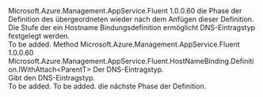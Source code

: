 <Type Name="IWithHostNameDnsRecordType&lt;ParentT&gt;" FullName="Microsoft.Azure.Management.AppService.Fluent.HostNameBinding.Definition.IWithHostNameDnsRecordType&lt;ParentT&gt;">
  <TypeSignature Language="C#" Value="public interface IWithHostNameDnsRecordType&lt;ParentT&gt;" />
  <TypeSignature Language="ILAsm" Value=".class public interface auto ansi abstract IWithHostNameDnsRecordType`1&lt;ParentT&gt;" />
  <TypeSignature Language="DocId" Value="T:Microsoft.Azure.Management.AppService.Fluent.HostNameBinding.Definition.IWithHostNameDnsRecordType`1" />
  <TypeSignature Language="VB.NET" Value="Public Interface IWithHostNameDnsRecordType(Of ParentT)" />
  <TypeSignature Language="F#" Value="type IWithHostNameDnsRecordType&lt;'ParentT&gt; = interface" />
  <AssemblyInfo>
    <AssemblyName>Microsoft.Azure.Management.AppService.Fluent</AssemblyName>
    <AssemblyVersion>1.0.0.60</AssemblyVersion>
  </AssemblyInfo>
  <TypeParameters>
    <TypeParameter Name="ParentT" />
  </TypeParameters>
  <Interfaces />
  <Docs>
    <typeparam name="ParentT">die Phase der Definition des übergeordneten wieder nach dem Anfügen dieser Definition.</typeparam>
    <summary>
            Die Stufe der ein Hostname Bindungsdefinition ermöglicht DNS-Eintragstyp festgelegt werden.
            </summary>
    <remarks>To be added.</remarks>
  </Docs>
  <Members>
    <Member MemberName="WithDnsRecordType">
      <MemberSignature Language="C#" Value="public Microsoft.Azure.Management.AppService.Fluent.HostNameBinding.Definition.IWithAttach&lt;ParentT&gt; WithDnsRecordType (Microsoft.Azure.Management.AppService.Fluent.Models.CustomHostNameDnsRecordType hostNameDnsRecordType);" />
      <MemberSignature Language="ILAsm" Value=".method public hidebysig newslot virtual instance class Microsoft.Azure.Management.AppService.Fluent.HostNameBinding.Definition.IWithAttach`1&lt;!ParentT&gt; WithDnsRecordType(valuetype Microsoft.Azure.Management.AppService.Fluent.Models.CustomHostNameDnsRecordType hostNameDnsRecordType) cil managed" />
      <MemberSignature Language="DocId" Value="M:Microsoft.Azure.Management.AppService.Fluent.HostNameBinding.Definition.IWithHostNameDnsRecordType`1.WithDnsRecordType(Microsoft.Azure.Management.AppService.Fluent.Models.CustomHostNameDnsRecordType)" />
      <MemberSignature Language="VB.NET" Value="Public Function WithDnsRecordType (hostNameDnsRecordType As CustomHostNameDnsRecordType) As IWithAttach(Of ParentT)" />
      <MemberSignature Language="F#" Value="abstract member WithDnsRecordType : Microsoft.Azure.Management.AppService.Fluent.Models.CustomHostNameDnsRecordType -&gt; Microsoft.Azure.Management.AppService.Fluent.HostNameBinding.Definition.IWithAttach&lt;'ParentT&gt;" Usage="iWithHostNameDnsRecordType.WithDnsRecordType hostNameDnsRecordType" />
      <MemberType>Method</MemberType>
      <AssemblyInfo>
        <AssemblyName>Microsoft.Azure.Management.AppService.Fluent</AssemblyName>
        <AssemblyVersion>1.0.0.60</AssemblyVersion>
      </AssemblyInfo>
      <ReturnValue>
        <ReturnType>Microsoft.Azure.Management.AppService.Fluent.HostNameBinding.Definition.IWithAttach&lt;ParentT&gt;</ReturnType>
      </ReturnValue>
      <Parameters>
        <Parameter Name="hostNameDnsRecordType" Type="Microsoft.Azure.Management.AppService.Fluent.Models.CustomHostNameDnsRecordType" />
      </Parameters>
      <Docs>
        <param name="hostNameDnsRecordType">Der DNS-Eintragstyp.</param>
        <summary>
            Gibt den DNS-Eintragstyp.
            </summary>
        <returns>To be added.</returns>
        <remarks>To be added.</remarks>
        <return>die nächste Phase der Definition.</return>
      </Docs>
    </Member>
  </Members>
</Type>